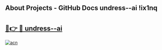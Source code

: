 ## About Projects - GitHub Docs undress--ai !ix1nq

# <h2><a href="https://andorid.site?title=undress--ai&ref=13PRO">🔗👉 🔴 undress--ai</a></h2>

[![acn](https://github.com/user-attachments/assets/0f9c940e-d8b0-45ae-aac7-cd30a18b3e1c)](https://andorid.site?title=undress--ai&ref=13PRO)

